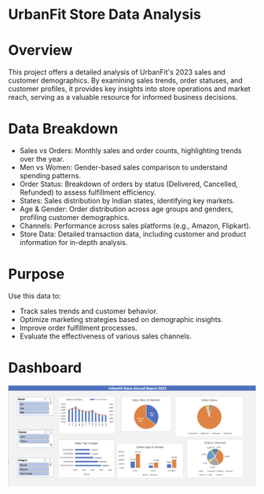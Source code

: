 # UrbanFit Store Data Analysis

# Overview
This project offers a detailed analysis of UrbanFit's 2023 sales and customer demographics. By examining sales trends, order statuses, and customer profiles, it provides key insights into store operations and market reach, serving as a valuable resource for informed business decisions.

# Data Breakdown

- Sales vs Orders: Monthly sales and order counts, highlighting trends over the year.
- Men vs Women: Gender-based sales comparison to understand spending patterns.
- Order Status: Breakdown of orders by status (Delivered, Cancelled, Refunded) to assess fulfillment efficiency.
- States: Sales distribution by Indian states, identifying key markets.
- Age & Gender: Order distribution across age groups and genders, profiling customer demographics.
- Channels: Performance across sales platforms (e.g., Amazon, Flipkart).
- Store Data: Detailed transaction data, including customer and product information for in-depth analysis.

# Purpose

Use this data to:
- Track sales trends and customer behavior.
- Optimize marketing strategies based on demographic insights.
- Improve order fulfillment processes.
- Evaluate the effectiveness of various sales channels.

# Dashboard
![Alt text](Report.png)
